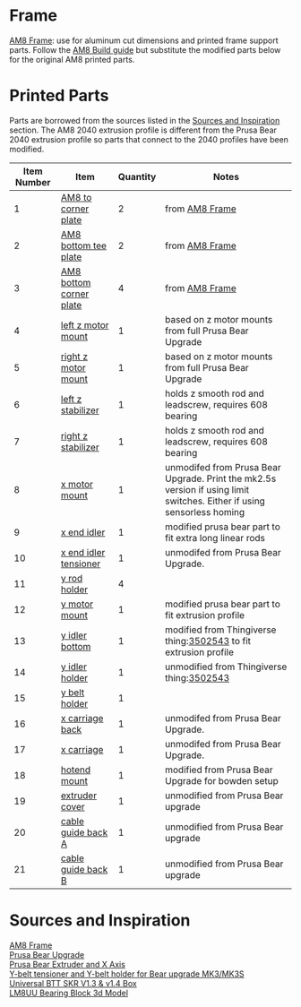 # Frame
[AM8 Frame](https://www.thingiverse.com/thing:2263216): use for aluminum cut dimensions and printed frame support parts.
Follow the [AM8 Build guide](https://www.thingiverse.com/download:3592429) but substitute the modified parts below for the original AM8 printed parts.

# Printed Parts
Parts are borrowed from the sources listed in the [Sources and Inspiration](#sources-and-inspiration) section.
The AM8 2040 extrusion profile is different from the Prusa Bear 2040 extrusion profile so parts that connect to the 2040 profiles have been modified.

Item Number | Item | Quantity | Notes
------------|------|----------|------
1 | [AM8 to corner plate](CAD/stl/2_Top_Corner_Plate.stl) | 2 | from [AM8 Frame](https://www.thingiverse.com/thing:2263216)
2 | [AM8 bottom tee plate](CAD/stl/2_Bottom_Tee_Plate.stl) | 2 | from [AM8 Frame](https://www.thingiverse.com/thing:2263216)
3 | [AM8 bottom corner plate](CAD/stl/4_Bottom_Corner_Plate.stl) | 4 | from [AM8 Frame](https://www.thingiverse.com/thing:2263216)
4 | [left z motor mount](CAD/stl/z_motor_mount_left.stl) | 1 | based on z motor mounts from full Prusa Bear Upgrade
5 | [right z motor mount](CAD/stl/z_motor_mount_right.stl) | 1 | based on z motor mounts from full Prusa Bear Upgrade
6 | [left z stabilizer](CAD/stl/z_stabilizer_left.stl) | 1 | holds z smooth rod and leadscrew, requires 608 bearing
7 | [right z stabilizer](CAD/stl/z_stabilizer_right.stl) | 1 | holds z smooth rod and leadscrew, requires 608 bearing
8 | [x motor mount](CAD/stl/x_end_motor.stl) | 1 | unmodifed from Prusa Bear Upgrade. Print the mk2.5s version if using limit switches. Either if using sensorless homing
9 | [x end idler](CAD/stl/x_end_idler_modified.stl) | 1 | modified prusa bear part to fit extra long linear rods
10 | [x end idler tensioner](CAD/stl/x_end_idler_tensioner.stl) | 1 | unmodifed from Prusa Bear Upgrade.
11 | [y rod holder](CAD/stl/y_rod_holder.stl) | 4 | 
12 | [y motor mount](CAD/stl/y_motor_mount_modified.stl) | 1 | modified prusa bear part to fit extrusion profile
13 | [y idler bottom](CAD/stl/y_idler_bottom_modified.stl) | 1 | modified from Thingiverse thing:[3502543](https://www.thingiverse.com/thing:3502543) to fit extrusion profile
14 | [y idler holder](CAD/stl/y_idler_holder_Bear_RHD.stp) | 1 | unmodified from Thingiverse thing:[3502543](https://www.thingiverse.com/thing:3502543)
15 |[y belt holder](CAD/stl/y_belt_holder.stl) | 1 |
16 | [x carriage back](CAD/stl/x_carriage_back.stl) | 1 | unmodifed from Prusa Bear Upgrade.
17 | [x carriage](CAD/stl/x_carriage.stl) | 1 | unmodifed from Prusa Bear Upgrade.
18 | [hotend mount](CAD/stl/hotend_mount_modified.stl) | 1 | modified from Prusa Bear Upgrade for bowden setup
19 | [extruder cover](CAD/stl/extruder_cover.stl) | 1 | unmodified from Prusa Bear upgrade
20 | [cable guide back A](CAD/stl/cable_guide_back_a.stl) | 1 | unmodified from Prusa Bear upgrade
21 | [cable guide back B](CAD/stl/cable_guide_back_b.stl) | 1 | unmodified from Prusa Bear upgrade

# Sources and Inspiration

[AM8 Frame](https://www.thingiverse.com/thing:2263216)  
[Prusa Bear Upgrade](https://github.com/gregsaun/prusa_i3_bear_upgrade)  
[Prusa Bear Extruder and X Axis](https://github.com/gregsaun/bear_extruder_and_x_axis)  
[Y-belt tensioner and Y-belt holder for Bear upgrade MK3/MK3S](https://www.thingiverse.com/thing:3502543)  
[Universal BTT SKR V1.3 & v1.4 Box](https://www.thingiverse.com/thing:4178177)  
[LM8UU Bearing Block 3d Model](https://grabcad.com/library/lm8uu-bearing-block-1)  
